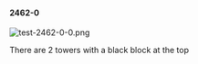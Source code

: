 #### 2462-0
![test-2462-0-0.png](https://github.com/lil-lab/nlvr/raw/master/nlvr/test/images/0/test-2462-0-0.png "test-2462-0-0.png")

There are 2 towers with a black block at the top